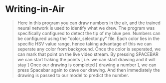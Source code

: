 # Writing-in-Air

> Here in this program you can draw numbers in the air, and the trained neural network is used to identify what we drew.
> The program was specifically configured to detect the tip of my blue pen.
> Numbers can be configured using the "color_selector.py" file.
> Each color lies in the specific HSV value range, hence taking advantage of this we can seperate any color from background.
> Once the color is seperated, we can mark that point on the live video stream.
> By pressing SPACEBAR we can start traking the points [ i.e. we can start drawing and it will stay ]
> Once our drawing is completed [ drawing a number ], we can press Spacebar again to dave our drawing.
> And then immediately the drawing is passed to our model to predict the number.
